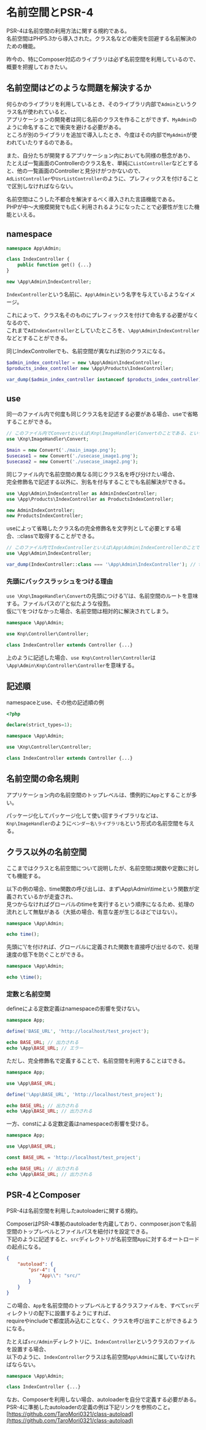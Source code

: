 # 名前空間とPSR-4

PSR-4は名前空間の利用方法に関する規約である。  
名前空間はPHP5.3から導入された。クラス名などの衝突を回避する名前解決のための機能。  

昨今の、特にComposer対応のライブラリは必ず名前空間を利用しているので、概要を把握しておきたい。

## 名前空間はどのような問題を解決するか

何らかのライブラリを利用しているとき、そのライブラリ内部で`Admin`というクラス名が使われていると、  
アプリケーションの開発者は同じ名前のクラスを作ることができず、`MyAdmin`のように命名することで衝突を避ける必要がある。  
ところが別のライブラリを追加で導入したとき、今度はその内部で`MyAdmin`が使われていたりするのである。  

また、自分たちが開発するアプリケーション内においても同様の懸念があり、  
たとえば一覧画面のControllerのクラス名を、単純に`ListController`などとすると、他の一覧画面のControllerと見分けがつかないので、  
`AdListController`や`UsrListController`のように、プレフィックスを付けることで区別しなければならない。  

名前空間はこうした不都合を解決するべく導入された言語機能である。  
PHPが中〜大規模開発でも広く利用されるようになったことで必要性が生じた機能といえる。

## namespace

```PHP
namespace App\Admin;

class IndexController {
    public function get() {...}
}

new \App\Admin\IndexController;
```

`IndexController`という名前に、`App\Admin`という名字を与えているようなイメージ。  

これによって、クラス名そのものにプレフィックスを付けて命名する必要がなくなるので、  
これまで`AdIndexController`としていたところを、`\App\Admin\IndexController`などとすることができる。

同じIndexControllerでも、名前空間が異なれば別のクラスになる。  

```PHP
$admin_index_controller = new \App\Admin\IndexController;
$products_index_controller new \App\Products\IndexController;

var_dump($admin_index_controller instanceof $products_index_controller); // false
```

## use

同一のファイル内で何度も同じクラス名を記述する必要がある場合、useで省略することができる。  

```PHP
// このファイル内でConvertといえば\Knp\ImageHandler\Convertのことである、という宣言。
use \Knp\ImageHandler\Convert;

$main = new Convert('./main_image.png');
$usecase1 = new Convert('./usecase_image1.png');
$usecase2 = new Convert('./usecase_image2.png');
```

同じファイル内で名前空間の異なる同じクラス名を呼び分けたい場合、  
完全修飾名で記述する以外に、別名を付与することでも名前解決ができる。  

```PHP
use \App\Admin\IndexController as AdminIndexController;
use \App\Products\IndexController as ProductsIndexController;

new AdminIndexController;
new ProductsIndexController;
```

useによって省略したクラス名の完全修飾名を文字列として必要とする場合、::classで取得することができる。

```PHP
// このファイル内でIndexControllerといえば\App\Admin\IndexControllerのことである、という宣言。
use \App\Admin\IndexController;

var_dump(IndexController::class === '\App\Admin\IndexController'); // true
```

### 先頭にバックスラッシュをつける理由

`use \Knp\ImageHandler\Convert`の先頭につける'\\'は、名前空間のルートを意味する。ファイルパスの'/'と似たような役割。  
仮に'\\'をつけなかった場合、名前空間は相対的に解決されてしまう。

```PHP
namespace \App\Admin;

use Knp\Controller\Controller;

class IndexController extends Controller {...}
```

上のように記述した場合、`use Knp\Controller\Controller`は`\App\Admin\Knp\Controller\Controller`を意味する。

## 記述順

namespaceとuse、その他の記述順の例

```PHP
<?php

declare(strict_types=1);

namespace \App\Admin;

use \Knp\Controller\Controller;

class IndexController extends Controller {...}
```

## 名前空間の命名規則

アプリケーション内の名前空間のトップレベルは、慣例的に`App`とすることが多い。  

パッケージ化してパッケージ化して使い回すライブラリなどは、  
`Knp\ImageHandler`のように`ベンダー名\ライブラリ名`という形式の名前空間を与える。  

## クラス以外の名前空間

ここまではクラスと名前空間について説明したが、名前空間は関数や定数に対しても機能する。

以下の例の場合、time関数の呼び出しは、まず\App\Admin\timeという関数が定義されているかが走査され、  
見つからなければグローバルのtimeを実行するという順序になるため、処理の流れとして無駄がある（大抵の場合、有意な差が生じるほどではない）。

```PHP
namespace \App\Admin;

echo time();
```

先頭に'\\'を付ければ、グローバルに定義された関数を直接呼び出せるので、処理速度の低下を防ぐことができる。  

```PHP
namespace \App\Admin;

echo \time();
```

### 定数と名前空間

defineによる定数定義はnamespaceの影響を受けない。  

```PHP
namespace App;

define('BASE_URL', 'http://localhost/test_project');

echo BASE_URL; // 出力される
echo \App\BASE_URL; // エラー
```

ただし、完全修飾名で定義することで、名前空間を利用することはできる。

```PHP
namespace App;

use \App\BASE_URL;

define('\App\BASE_URL', 'http://localhost/test_project');

echo BASE_URL; // 出力される
echo \App\BASE_URL; // 出力される
```

一方、constによる定数定義はnamespaceの影響を受ける。

```PHP
namespace App;

use \App\BASE_URL;

const BASE_URL = 'http://localhost/test_project';

echo BASE_URL; // 出力される
echo \App\BASE_URL; // 出力される
```

## PSR-4とComposer

PSR-4は名前空間を利用したautoloaderに関する規約。  

ComposerはPSR-4準拠のautoloaderを内蔵しており、conmposer.jsonで名前空間のトップレベルとファイルパスを紐付けを設定できる。  
下記のように記述すると、`src`ディレクトリが名前空間`App`に対するオートロードの起点になる。  

```JSON
{
    "autoload": {
        "psr-4": {
            "App\\": "src/"
        }
    }
}
```

この場合、`App`を名前空間のトップレベルとするクラスファイルを、すべて`src`ディレクトリの配下に設置するようにすれば、  
requireやincludeで都度読み込むことなく、クラスを呼び出すことができるようになる。  

たとえば`src/Admin`ディレクトリに、`IndexController`というクラスのファイルを設置する場合、  
以下のように、`IndexController`クラスは名前空間`App\Admin`に属していなければならない。

```PHP
namespace \App\Admin;

class IndexController {...}
```

なお、Composerを利用しない場合、autoloaderを自分で定義する必要がある。  
PSR-4に準拠したautoloaderの定義の例は下記リンクを参照のこと。  
[https://github.com/TaroMori0321/class-autoload](https://github.com/TaroMori0321/class-autoload)

